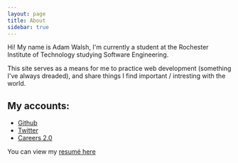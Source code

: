 ```yaml
---
layout: page
title: About
sidebar: true
---
```

Hi! My name is Adam Walsh, I'm currently a student at the Rochester Institute of Technology studying Software Engineering.

This site serves as a means for me to practice web development (something I've always dreaded), and share things I find important / 
intresting with the world.


My accounts:
--------
* [Github](https://github.com/walshie4)
* [Twitter](https://twitter.com/_walshie_)
* [Careers 2.0](https://careers.stackoverflow.com/adamwalsh)

You can view my [resumé here](/NewResume.pdf)
